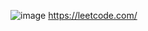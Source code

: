 ![image](https://github.com/sobre-mesa/leetcode/assets/51244519/ddedc42d-4ff7-4a02-b30c-0a3cccf8ac82)
https://leetcode.com/
